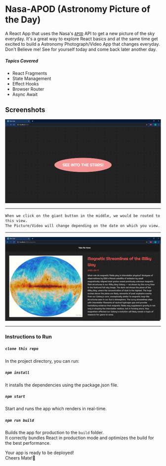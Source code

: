 # Nasa-APOD (Astronomy Picture of the Day)

A React App that uses the Nasa's [`APOD`](https://api.nasa.gov/) API to get a new picture of the sky everyday. It's a great way to explore React
basics and at the same time get excited to build a Astronomy Photograph/Video App that changes everyday.
<br />
Don't Believe me! See for yourself today and come back later another day.

##### Topics Covered

- React Fragments
- State Management
- Effect Hooks
- Browser Router
- Async Await

## Screenshots

![Homepage photo should be here](./src/Assets/Homepage.png)

<hr />

```
When we click on the giant button in the middle, we would be routed to this view. 
The Picture/Video will change depending on the date on which you view.
```

<hr />

![NasaPhoto should be here](./src/Assets/NasaPhoto.png)

---

### Instructions to Run

##### `clone this repo`

In the project directory, you can run:

##### `npm install`

It installs the dependencies using the package.json file.

##### `npm start`

Start and runs the app which renders in real-time.

##### `npm run build`

Builds the app for production to the `build` folder.<br />
It correctly bundles React in production mode and optimizes the build for the best performance.

Your app is ready to be deployed!<br />
Cheers Mate!🍻
